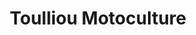 ---
title: "Toulliou Motoculture"
url: /quimperle/toulliou-motoculture/
shop: réparation de voitures
---